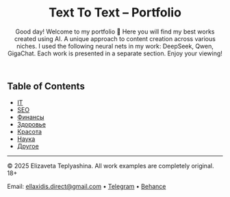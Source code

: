 <header>

# Text To Text – Portfolio

Good day! Welcome to my portfolio 🙌 Here you will find my best works created using AI. A unique approach to content creation across various niches. I used the following neural nets in my work: DeepSeek, Qwen, GigaChat. Each work is presented in a separate section. Enjoy your viewing!

</header>

## Table of Contents

- [IT](финансы/)
- [SEO](СЕО/)
- [Финансы](копирайтинг/)
- [Здоровье](нумерология/)
- [Красота](личное/)
- [Наука](мультипромпт/)
- [Другое](мультипромпт/)
  
<footer>

---

&copy; 2025 Elizaveta Teplyashina. All work examples are completely original. 18+

Email: ellaxidis.direct@gmail.com &bull; [Telegram](https://t.me/ellaxidis) &bull; [Behance](https://www.behance.net/ellaxidis)

</footer>
